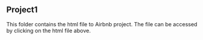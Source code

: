 ## Project1
This folder contains the html file to Airbnb project. The file can be accessed by clicking on the html file above. 
